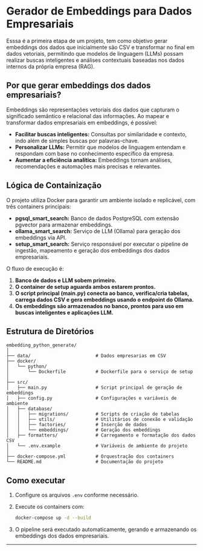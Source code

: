 # Gerador de Embeddings para Dados Empresariais

Esssa é a primeira etapa de um projeto, tem como objetivo gerar embeddings dos dados que inicialmente são CSV e transformar no final em dados vetoriais, permitindo que modelos de linguagem (LLMs) possam realizar buscas inteligentes e análises contextuais baseadas nos dados internos da própria empresa (RAG).

## Por que gerar embeddings dos dados empresariais?

Embeddings são representações vetoriais dos dados que capturam o significado semântico e relacional das informações. Ao mapear e transformar dados empresariais em embeddings, é possível:

- **Facilitar buscas inteligentes:** Consultas por similaridade e contexto, indo além de simples buscas por palavras-chave.
- **Personalizar LLMs:** Permitir que modelos de linguagem entendam e respondam com base no conhecimento específico da empresa.
- **Aumentar a eficiência analítica:** Embeddings tornam análises, recomendações e automações mais precisas e relevantes.

## Lógica de Containização

O projeto utiliza Docker para garantir um ambiente isolado e replicável, com três containers principais:

- **pgsql_smart_search:** Banco de dados PostgreSQL com extensão pgvector para armazenar embeddings.
- **ollama_smart_search:** Serviço de LLM (Ollama) para geração dos embeddings via API.
- **setup_smart_search:** Serviço responsável por executar o pipeline de ingestão, mapeamento e geração dos embeddings dos dados empresariais.

O fluxo de execução é:

1. **Banco de dados e LLM sobem primeiro.**
2. **O container de setup aguarda ambos estarem prontos.**
3. **O script principal (main.py) conecta ao banco, verifica/cria tabelas, carrega dados CSV e gera embeddings usando o endpoint do Ollama.**
4. **Os embeddings são armazenados no banco, prontos para uso em buscas inteligentes e aplicações LLM.**

## Estrutura de Diretórios

```
embedding_python_generate/
│
├── data/                        # Dados empresarias em CSV 
├── docker/
│   └── python/
│       └── Dockerfile           # Dockerfile para o serviço de setup
│
├── src/
│   ├── main.py                  # Script principal de geração de embeddings
│   ├── config.py                # Configurações e variáveis de ambiente
│   ├── database/
│   │   ├── migrations/          # Scripts de criação de tabelas
│   │   ├── utils/               # Utilitários de conexão e validação
│   │   ├── factories/           # Inserção de dados
│   │   └── embeddings/          # Geração dos embeddings
│   ├── formatters/              # Carregamento e formatação dos dados CSV
│   └── .env.example             # Variáveis de ambiente do projeto
│
├── docker-compose.yml           # Orquestração dos containers
└── README.md                    # Documentação do projeto
```

## Como executar

1. Configure os arquivos `.env` conforme necessário.
2. Execute os containers com:

   ```sh
   docker-compose up -d --build
   ```

3. O pipeline será executado automaticamente, gerando e armazenando os embeddings dos dados empresariais.

---